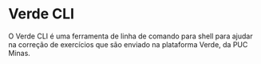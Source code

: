 # Verde CLI

O Verde CLI é uma ferramenta de linha de comando para shell para ajudar na correção de exercícios que são enviado na plataforma Verde, da PUC Minas.
